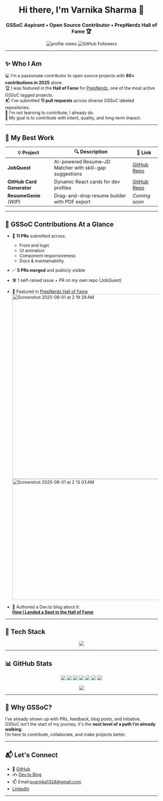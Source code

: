 <!-- Profile Header -->
<h1 align="center">Hi there, I'm Varnika Sharma 👋</h1>
<h3 align="center">GSSoC Aspirant • Open Source Contributor • PrepNerdz Hall of Fame 🏆</h3>

<p align="center">
  <img src="https://komarev.com/ghpvc/?username=Varnika060306&label=Profile%20views&color=0e75b6&style=flat" alt="profile views" />
  <img src="https://img.shields.io/github/followers/Varnika060306?label=Followers&style=social" alt="GitHub Followers" />
</p>

---

## ✨ Who I Am

💻 I’m a passionate contributor to open source projects with **80+ contributions in 2025** alone.  
🏆 I was featured in the **Hall of Fame** for [PrepNerdz](https://github.com/Shubhashish-Chakraborty/prepnerdz), one of the most active GSSoC tagged projects.  
📬 I’ve submitted **11 pull requests** across diverse GSSoC labeled repositories.  
🧠 I'm not learning to contribute, I already do.  
🎯 My goal is to contribute with intent, quality, and long-term impact.

---

## 🚀 My Best Work

| 💡 Project | 🔍 Description | 🔗 Link |
|-----------|----------------|--------|
| **JobQuest** | AI-powered Resume–JD Matcher with skill-gap suggestions | [GitHub Repo](https://github.com/Varnika060306/JobQuest) |
| **GitHub Card Generator** | Dynamic React cards for dev profiles | [GitHub Repo](https://github.com/Varnika060306/github-card-generator) |
| **ResumeGenie** *(WIP)* | Drag-and-drop resume builder with PDF export | *Coming soon* |

---

## 📂 GSSoC Contributions At a Glance

- 🔧 **11 PRs** submitted across:
  - Front end logic  
  - UI animation  
  - Component responsiveness  
  - Docs & maintainability
- ✅ **5 PRs merged** and publicly visible  
- 🛠️ 1 self-raised issue + PR on my own repo (JobQuest)  
- 👑 Featured in [PrepNerdz Hall of Fame](https://github.com/Shubhashish-Chakraborty/prepnerdz/pull/12)
  <img width="807" height="609" alt="Screenshot 2025-08-01 at 2 19 29 AM" src="https://github.com/user-attachments/assets/1a946e99-3430-4d5a-9039-34ef2cd30d55" />
  <img width="964" height="399" alt="Screenshot 2025-08-01 at 2 13 03 AM" src="https://github.com/user-attachments/assets/6196f463-b436-413c-a16c-69b8e1e9b010" />

  
- 📝 Authored a Dev.to blog about it:  
  **[How I Landed a Spot in the Hall of Fame](https://dev.to/varnika_sharma_227924c81f/how-i-landed-a-spot-in-the-hall-of-fame-my-open-source-journey-with-prepnerdz-4hc3)**

---

## 🧠 Tech Stack

<p align="center">
  <img src="https://skillicons.dev/icons?i=react,js,ts,html,css,tailwind,git,github,markdown,vscode,python" />
</p>

---

## 📊 GitHub Stats

<p align="center">
  <img src="https://img.shields.io/badge/Pull%20Requests-11-blue?style=for-the-badge" />
  <img src="https://img.shields.io/badge/Merged%20PRs-5-brightgreen?style=for-the-badge" />
  <img src="https://img.shields.io/badge/Issues%20Opened-1-orange?style=for-the-badge" />
  <img src="https://img.shields.io/badge/Repositories%20Contributed%20To-9-blueviolet?style=for-the-badge" />
  <img src="https://img.shields.io/badge/Commits-42-success?style=for-the-badge" />
  <img src="https://img.shields.io/badge/Total%20Contributions-83-yellow?style=for-the-badge" />
  <img src="https://img.shields.io/badge/Joined-July%2022%2C%202025-lightgrey?style=for-the-badge" />
</p>

<p align="center">
  <img src="https://github-profile-trophy.vercel.app/?username=Varnika060306&theme=onedark&column=3&margin-w=15&margin-h=15" />
</p>

---

## 🧭 Why GSSoC?

I’ve already shown up with PRs, feedback, blog posts, and initiative.  
GSSoC isn't the start of my journey, it's the **next level of a path I’m already walking**.  
I’m here to contribute, collaborate, and make projects better.

---

## 📬 Let's Connect

- 🔗 [GitHub](https://github.com/Varnika060306)
- ✍️ [Dev.to Blog](https://dev.to/varnika_sharma_227924c81f)
- 📫 Email:svarnika1324@gmail.com
- [LinkedIn](http://linkedin.com/in/varnika-sharma-b24ab82b9)
---

<!--
**Varnika060306/Varnika060306** is a ✨ _special_ ✨ repository because its `README.md` (this file) appears on your GitHub profile.

Here are some ideas to get you started:

- 🔭 I’m currently working on ...
- 🌱 I’m currently learning ...
- 👯 I’m looking to collaborate on ...
- 🤔 I’m looking for help with ...
- 💬 Ask me about ...
- 📫 How to reach me: ...
- 😄 Pronouns: ...
- ⚡ Fun fact: ...
-->
